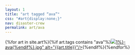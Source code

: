 ```yaml
---
layout: 1
title: "art tagged “ava”"
css: "#art{display:none;}"
nav: disaster-crew
permalink: art/ava
---
```

<div id="gallery">{%for art in site.art%}{%if art.tags contains "ava"%}<a href="{%include url.html%}{{art.url}}"><img src="{%include url.html%}/assets/img/art/{{art.date|date:"%F"}}-tn{%if art.tags.size>1%}-ava{%endif%}.jpg" alt="{{art.title}}"/></a>{%endif%}{%endfor%}</div> 